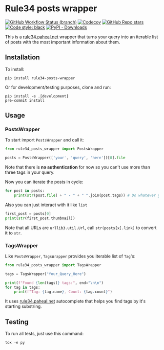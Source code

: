 # Rule34 posts wrapper
[![GitHub Workflow Status (branch)](https://img.shields.io/github/workflow/status/nukdokplex/rule34-posts-wrapper/CI%20for%20rule34-posts-wrapper/master?label=tests)](https://github.com/nukdokplex/rule34-posts-wrapper/actions/workflows/ci.yml)
[![Codecov](https://img.shields.io/codecov/c/gh/nukdokplex/rule34-posts-wrapper?token=FZ6UNF6GE1&label=tests%20coverage)](https://app.codecov.io/gh/nukdokplex/rule34-posts-wrapper)
[![GitHub Repo stars](https://img.shields.io/github/stars/nukdokplex/rule34-posts-wrapper)](https://github.com/nukdokplex/rule34-posts-wrapper)
[![Code style: black](https://img.shields.io/badge/code%20style-black-000000.svg)](https://github.com/psf/black)
[![PyPI - Downloads](https://img.shields.io/pypi/dm/Rule34-Posts-Wrapper?label=PyPI%20d-loads%3A)](https://pypi.org/project/Rule34-Posts-Wrapper/)

This is a [rule34.paheal.net](https://rule34.paheal.net) wrapper that turns your query into an iterable list of posts
with the most important information about them.

## Installation

To install:
```shell
pip install rule34-posts-wrapper
```
Or for development/testing purposes, clone and run:
```shell
pip install -e .[development]
pre-commit install
```

## Usage

### PostsWrapper

To start import ``PostsWrapper`` and call it:
```python
from rule34_posts_wrapper import PostsWrapper

posts = PostsWrapper(['your', 'query', 'here'])[0].file
```

Note that there is **no authentication** for now so you can't use more than three tags in your query.

Now you can iterate the posts in cycle:
```python
for post in posts:
    print(str(post.file) + " - " + " ".join(post.tags)) # Do whatever you want with Post object
```

Also you can just interact with it like ``list``

```python
first_post = posts[0]
print(str(first_post.thumbnail))
```
Note that all URLs are ``urllib3.util.Url``, call ``str(posts[x].link)`` to convert it to ``str``.

### TagsWrapper

Like ``PostsWrapper``, ``TagsWrapper`` provides you iterable list of ``Tag``'s:

```python
from rule34_posts_wrapper import TagsWrapper

tags = TagsWrapper("Your_Query_Here")

print(f"Found {len(tags)} tags:", end="\n\n")
for tag in tags:
    print(f"Tag: {tag.name}, Count: {tag.count}")
```

It uses [rule34.paheal.net](https://rule34.paheal.net) autocomplete that helps you find tags by it's starting
substring.

## Testing

To run all tests, just use this command:
```shell
tox -e py
```

